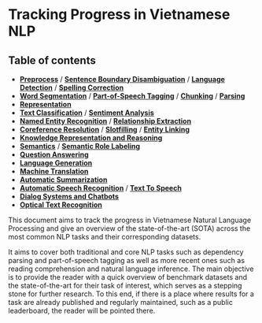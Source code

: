 # Tracking Progress in Vietnamese NLP 

## Table of contents

* [**Preprocess**](#preprocess) / [**Sentence Boundary Disambiguation**](#sentence-boundary-disambiguation) / [**Language Detection**](#language-detection) / [**Spelling Correction**](#spelling-correction)
* [**Word Segmentation**](#word-segmentation) / [**Part-of-Speech Tagging**](#part-of-speech-tagging) / [**Chunking**](#chunking) / [**Parsing**](#parsing)
* [**Representation**](#representation)
* [**Text Classification**](#text-classification) / [**Sentiment Analysis**](#sentiment-analysis)
* [**Named Entity Recognition**](#named-entity-recognition) / [**Relationship Extraction**](#relationship-extraction)
* [**Coreference Resolution**](#coreference-resolution) / [**Slotfilling**](#slotfilling) / [**Entity Linking**](#entity-linking)
* [**Knowledge Representation and Reasoning**](#knowledge-representation-and-reasoning)
* [**Semantics**](#semantics) / [**Semantic Role Labeling**](#semantic-role-labeling)
* [**Question Answering**](#question-answering)
* [**Language Generation**](#language-generation)
* [**Machine Translation**](tasks/machine_translation.md)
* [**Automatic Summarization**](#automatic-summarization)
* [**Automatic Speech Recognition**](#automatic-speech-recognition) / [**Text To Speech**](#text-to-speech)
* [**Dialog Systems and Chatbots**](#dialogue-systems-and-chatbots)
* [**Optical Text Recognition**](#optical-text-recognition)

This document aims to track the progress in Vietnamese Natural Language Processing and give an overview of the state-of-the-art (SOTA) across the most common NLP tasks and their corresponding datasets.

It aims to cover both traditional and core NLP tasks such as dependency parsing and part-of-speech tagging as well as more recent ones such as reading comprehension and natural language inference. The main objective is to provide the reader with a quick overview of benchmark datasets and the state-of-the-art for their task of interest, which serves as a stepping stone for further research. To this end, if there is a place where results for a task are already published and regularly maintained, such as a public leaderboard, the reader will be pointed there.
